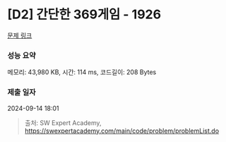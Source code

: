 # [D2] 간단한 369게임 - 1926 

[문제 링크](https://swexpertacademy.com/main/code/problem/problemDetail.do?contestProbId=AV5PTeo6AHUDFAUq) 

### 성능 요약

메모리: 43,980 KB, 시간: 114 ms, 코드길이: 208 Bytes

### 제출 일자

2024-09-14 18:01



> 출처: SW Expert Academy, https://swexpertacademy.com/main/code/problem/problemList.do
